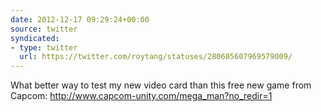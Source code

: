 ```yaml
---
date: 2012-12-17 09:29:24+00:00
source: twitter
syndicated:
- type: twitter
  url: https://twitter.com/roytang/statuses/280605607969579009/
---
```


What better way to test my new video card than this free new game from Capcom: http://www.capcom-unity.com/mega_man?no_redir=1